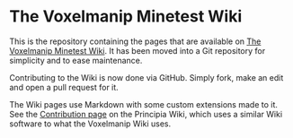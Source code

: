 # The Voxelmanip Minetest Wiki
This is the repository containing the pages that are available on [The Voxelmanip Minetest Wiki](https://wiki.voxelmanip.se/). It has been moved into a Git repository for simplicity and to ease maintenance.

Contributing to the Wiki is now done via GitHub. Simply fork, make an edit and open a pull request for it.

The Wiki pages use Markdown with some custom extensions made to it. See the [Contribution page](https://principia-web.se/wiki/Contributing#Markdown_extensions) on the Principia Wiki, which uses a similar Wiki software to what the Voxelmanip Wiki uses.

